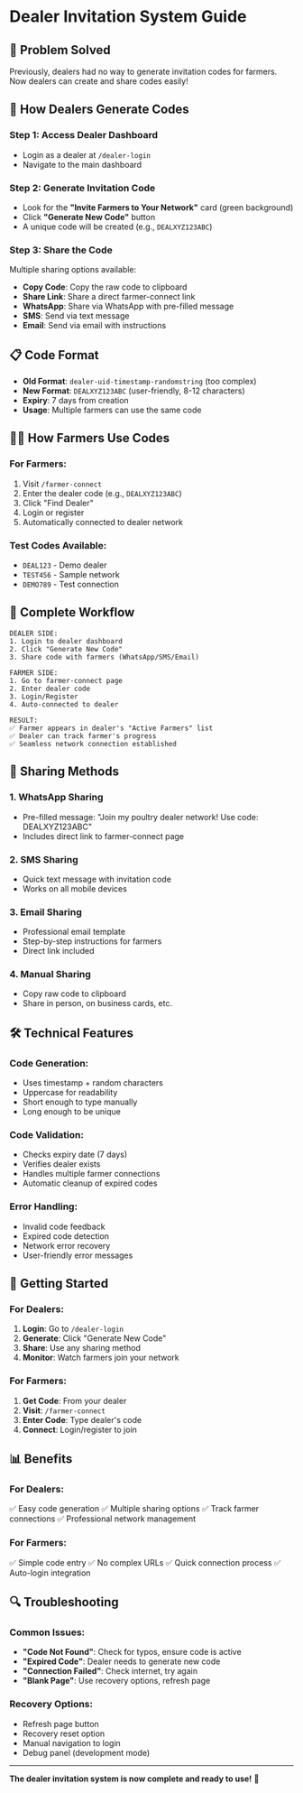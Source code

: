 # Dealer Invitation System Guide

## 🎯 **Problem Solved**
Previously, dealers had no way to generate invitation codes for farmers. Now dealers can create and share codes easily!

## 🔧 **How Dealers Generate Codes**

### Step 1: Access Dealer Dashboard
- Login as a dealer at `/dealer-login`
- Navigate to the main dashboard

### Step 2: Generate Invitation Code
- Look for the **"Invite Farmers to Your Network"** card (green background)
- Click **"Generate New Code"** button
- A unique code will be created (e.g., `DEALXYZ123ABC`)

### Step 3: Share the Code
Multiple sharing options available:
- **Copy Code**: Copy the raw code to clipboard
- **Share Link**: Share a direct farmer-connect link
- **WhatsApp**: Share via WhatsApp with pre-filled message
- **SMS**: Send via text message
- **Email**: Send via email with instructions

## 📋 **Code Format**
- **Old Format**: `dealer-uid-timestamp-randomstring` (too complex)
- **New Format**: `DEALXYZ123ABC` (user-friendly, 8-12 characters)
- **Expiry**: 7 days from creation
- **Usage**: Multiple farmers can use the same code

## 👨‍🌾 **How Farmers Use Codes**

### For Farmers:
1. Visit `/farmer-connect` 
2. Enter the dealer code (e.g., `DEALXYZ123ABC`)
3. Click "Find Dealer"
4. Login or register
5. Automatically connected to dealer network

### Test Codes Available:
- `DEAL123` - Demo dealer
- `TEST456` - Sample network
- `DEMO789` - Test connection

## 🔄 **Complete Workflow**

```
DEALER SIDE:
1. Login to dealer dashboard
2. Click "Generate New Code"
3. Share code with farmers (WhatsApp/SMS/Email)

FARMER SIDE:
1. Go to farmer-connect page
2. Enter dealer code
3. Login/Register
4. Auto-connected to dealer

RESULT:
✅ Farmer appears in dealer's "Active Farmers" list
✅ Dealer can track farmer's progress
✅ Seamless network connection established
```

## 📱 **Sharing Methods**

### 1. **WhatsApp Sharing**
- Pre-filled message: "Join my poultry dealer network! Use code: DEALXYZ123ABC"
- Includes direct link to farmer-connect page

### 2. **SMS Sharing**
- Quick text message with invitation code
- Works on all mobile devices

### 3. **Email Sharing**
- Professional email template
- Step-by-step instructions for farmers
- Direct link included

### 4. **Manual Sharing**
- Copy raw code to clipboard
- Share in person, on business cards, etc.

## 🛠️ **Technical Features**

### Code Generation:
- Uses timestamp + random characters
- Uppercase for readability
- Short enough to type manually
- Long enough to be unique

### Code Validation:
- Checks expiry date (7 days)
- Verifies dealer exists
- Handles multiple farmer connections
- Automatic cleanup of expired codes

### Error Handling:
- Invalid code feedback
- Expired code detection  
- Network error recovery
- User-friendly error messages

## 🚀 **Getting Started**

### For Dealers:
1. **Login**: Go to `/dealer-login`
2. **Generate**: Click "Generate New Code" 
3. **Share**: Use any sharing method
4. **Monitor**: Watch farmers join your network

### For Farmers:
1. **Get Code**: From your dealer
2. **Visit**: `/farmer-connect`
3. **Enter Code**: Type dealer's code
4. **Connect**: Login/register to join

## 📊 **Benefits**

### For Dealers:
✅ Easy code generation
✅ Multiple sharing options
✅ Track farmer connections
✅ Professional network management

### For Farmers:
✅ Simple code entry
✅ No complex URLs
✅ Quick connection process
✅ Auto-login integration

## 🔍 **Troubleshooting**

### Common Issues:
- **"Code Not Found"**: Check for typos, ensure code is active
- **"Expired Code"**: Dealer needs to generate new code
- **"Connection Failed"**: Check internet, try again
- **"Blank Page"**: Use recovery options, refresh page

### Recovery Options:
- Refresh page button
- Recovery reset option
- Manual navigation to login
- Debug panel (development mode)

---

**The dealer invitation system is now complete and ready to use!** 🎉
